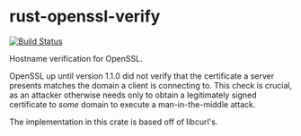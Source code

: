 # rust-openssl-verify

[![Build Status](https://travis-ci.org/sfackler/rust-openssl-verify.svg?branch=master)](https://travis-ci.org/sfackler/rust-openssl-verify)

Hostname verification for OpenSSL.

OpenSSL up until version 1.1.0 did not verify that the certificate a server
presents matches the domain a client is connecting to. This check is crucial,
as an attacker otherwise needs only to obtain a legitimately signed certificate
to *some* domain to execute a man-in-the-middle attack.

The implementation in this crate is based off of libcurl's.
